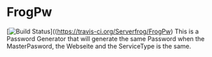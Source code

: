 FrogPw
======
[![Build Status](https://travis-ci.org/Serverfrog/FrogPw.png?branch=master)]((https://travis-ci.org/Serverfrog/FrogPw)
This is a Password Generator that will generate the same Password when the MasterPasword, the Webseite and the ServiceType is the same.
